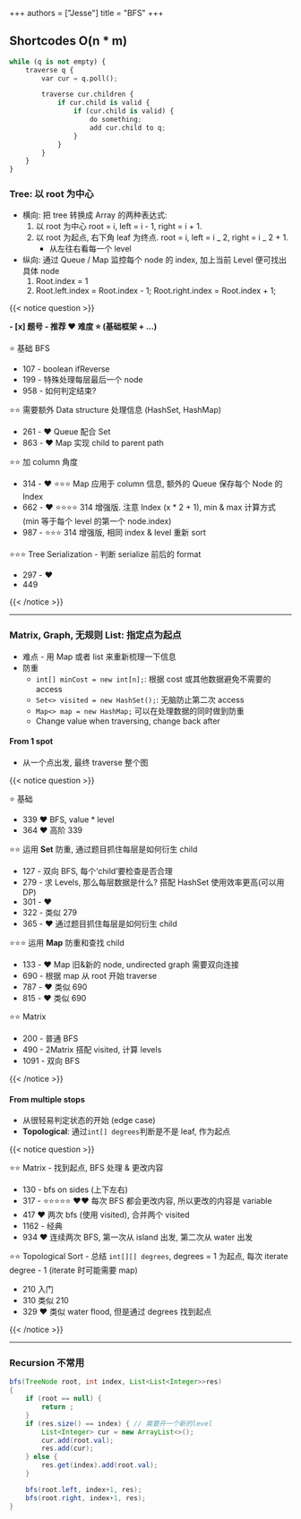 +++
authors = ["Jesse"]
title = "BFS"
+++

## Shortcodes O(n \* m)

```python
while (q is not empty) {
	traverse q {
		var cur = q.poll();

		traverse cur.children {
			if cur.child is valid {
				if (cur.child is valid) {
					do something;
					add cur.child to q;
				}
			}
		}
	}
}
```

### Tree: 以 root 为中心

- 横向: 把 tree 转换成 Array 的两种表达式:
  1.  以 root 为中心 root = i, left = i - 1, right = i + 1.
  2.  以 root 为起点, 右下角 leaf 为终点. root = i, left = i _ 2, right = i _ 2 + 1.
      - 从左往右看每一个 level
- 纵向: 通过 Queue / Map 监控每个 node 的 index, 加上当前 Level 便可找出具体 node
  1. Root.index = 1
  2. Root.left.index = Root.index - 1; Root.right.index = Root.index + 1;

{{< notice question >}}

**- [x] 题号 - 推荐 ❤️ 难度 ⭐️ (基础框架 + ...)**

⭐️ 基础 BFS

- 107 - boolean ifReverse
- 199 - 特殊处理每层最后一个 node
- 958 - 如何判定结束?

⭐️⭐️ 需要额外 Data structure 处理信息 (HashSet, HashMap)

- 261 - ❤️ Queue 配合 Set
- 863 - ❤️ Map 实现 child to parent path

⭐️⭐️ 加 column 角度

- 314 - ❤️ ⭐️⭐️⭐️ Map 应用于 column 信息, 额外的 Queue 保存每个 Node 的 Index
- 662 - ❤️ ⭐️⭐️⭐️⭐️ 314 增强版. 注意 Index (x \* 2 + 1), min & max 计算方式 (min 等于每个 level 的第一个 node.index)
- 987 - ⭐️⭐️⭐️ 314 增强版, 相同 index & level 重新 sort

⭐️⭐️⭐️ Tree Serialization - 判断 serialize 前后的 format

- 297 - ❤️
- 449

{{< /notice >}}

---

### Matrix, Graph, 无规则 List: 指定点为起点

- 难点 - 用 Map 或者 list 来重新梳理一下信息
- 防重
  - `int[] minCost = new int[n];`: 根据 cost 或其他数据避免不需要的 access
  - `Set<> visited = new HashSet();`: 无脑防止第二次 access
  - `Map<> map = new HashMap;` 可以在处理数据的同时做到防重
  - Change value when traversing, change back after

#### From 1 spot

- 从一个点出发, 最终 traverse 整个图

{{< notice question >}}

⭐️ 基础

- 339 ❤️ BFS, value \* level
- 364 ❤️ 高阶 339

⭐️⭐️ 运用 **Set** 防重, 通过题目抓住每层是如何衍生 child

- 127 - 双向 BFS, 每个‘child’要检查是否合理
- 279 - 求 Levels, 那么每层数据是什么? 搭配 HashSet 使用效率更高(可以用 DP)
- 301 - ❤️
- 322 - 类似 279
- 365 - ❤️ 通过题目抓住每层是如何衍生 child

⭐️⭐️⭐️ 运用 **Map** 防重和查找 child

- 133 - ❤️ Map 旧&新的 node, undirected graph 需要双向连接
- 690 - 根据 map 从 root 开始 traverse
- 787 - ❤️ 类似 690
- 815 - ❤️ 类似 690

⭐️⭐️ Matrix

- 200 - 普通 BFS
- 490 - 2Matrix 搭配 visited, 计算 levels
- 1091 - 双向 BFS

{{< /notice >}}

#### From multiple stops

- 从很轻易判定状态的开始 (edge case)
- **Topological**: 通过`int[] degrees`判断是不是 leaf, 作为起点

{{< notice question >}}

⭐️⭐️ Matrix - 找到起点, BFS 处理 & 更改内容

- 130 - bfs on sides (上下左右)
- 317 - ⭐️⭐️⭐️⭐️⭐️ ❤️❤️ 每次 BFS 都会更改内容, 所以更改的内容是 variable
- 417 ❤️ 两次 bfs (使用 visited), 合并两个 visited
- 1162 - 经典
- 934 ❤️ 连续两次 BFS, 第一次从 island 出发, 第二次从 water 出发

⭐️⭐️ Topological Sort - 总结 `int[][] degrees`, degrees = 1 为起点, 每次 iterate degree - 1 (iterate 时可能需要 map)

- 210 入门
- 310 类似 210
- 329 ❤️ 类似 water flood, 但是通过 degrees 找到起点

{{< /notice >}}

---

### Recursion 不常用

```java
bfs(TreeNode root, int index, List<List<Integer>>res)
{
	if (root == null) {
		return ;
	}
	if (res.size() == index) { // 需要开一个新的level
		List<Integer> cur = new ArrayList<>();
		cur.add(root.val);
		res.add(cur);
	} else {
		res.get(index).add(root.val);
	}

	bfs(root.left, index+1, res);
	bfs(root.right, index+1, res);
}
```
